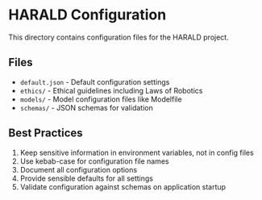 # HARALD Configuration

This directory contains configuration files for the HARALD project.

## Files

- `default.json` - Default configuration settings
- `ethics/` - Ethical guidelines including Laws of Robotics
- `models/` - Model configuration files like Modelfile
- `schemas/` - JSON schemas for validation

## Best Practices

1. Keep sensitive information in environment variables, not in config files
2. Use kebab-case for configuration file names
3. Document all configuration options
4. Provide sensible defaults for all settings
5. Validate configuration against schemas on application startup
